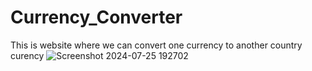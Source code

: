# Currency_Converter
This is website where we can convert one currency to another country curency 
![Screenshot 2024-07-25 192702](https://github.com/user-attachments/assets/a84cba8e-67df-446f-96ba-f1003eb3abc2)
